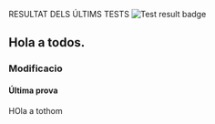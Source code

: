 RESULTAT DELS ÚLTIMS TESTS 
 ![Test result badge](https://img.shields.io/badge/tested%20with-Cypress-04C38E.svg)
## Hola a todos.

### Modificacio 

#### Última prova

HOla a tothom